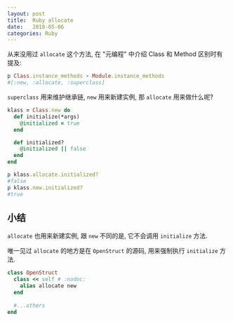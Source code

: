 ```yaml
---
layout: post
title:  Ruby allocate
date:   2018-05-06
categories: Ruby
---
```


从来没用过 `allocate` 这个方法, 在 "元编程" 中介绍 Class 和 Method 区别时有提及:

```ruby
p Class.instance_methods - Module.instance_methods
#[:new, :allocate, :superclass]
```


`superclass` 用来维护继承链, `new` 用来新建实例, 那 `allocate` 用来做什么呢?


```ruby
klass = Class.new do
  def initialize(*args)
    @initialized = true
  end

  def initialized?
    @initialized || false
  end
end

p klass.allocate.initialized? 
#false
p klass.new.initialized? 
#true
```

## 小结

`allocate` 也用来新建实例, 跟 `new` 不同的是, 它不会调用 `initialize` 方法.

唯一见过 `allocate` 的地方是在 `OpenStruct` 的源码, 用来强制执行 `initialize` 方法.

```ruby
class OpenStruct
  class << self # :nodoc:
    alias allocate new
  end
  
  #...others
end
```